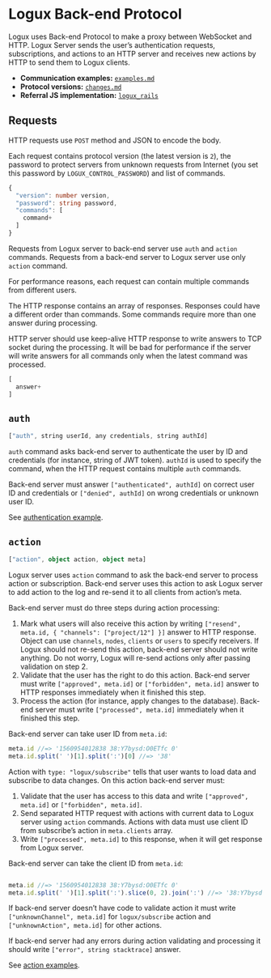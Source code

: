 # Logux Back-end Protocol

Logux uses Back-end Protocol to make a proxy between WebSocket and HTTP. Logux Server sends the user’s authentication requests, subscriptions, and actions to an HTTP server and receives new actions by HTTP to send them to Logux clients.

* **Communication examples:** [`examples.md`](./examples.md)
* **Protocol versions:** [`changes.md`](./changes.md)
* **Referral JS implementation:** [`logux_rails`](https://github.com/logux/logux_rails)


## Requests

HTTP requests use `POST` method and JSON to encode the body.

Each request contains protocol version (the latest version is `2`), the password to protect servers from unknown requests from Internet (you set this password by `LOGUX_CONTROL_PASSWORD`) and list of commands.

```ts
{
  "version": number version,
  "password": string password,
  "commands": [
    command+
  ]
}
```

Requests from Logux server to back-end server use `auth` and `action` commands. Requests from a back-end server to Logux server use only `action` command.

For performance reasons, each request can contain multiple commands from different users.

The HTTP response contains an array of responses. Responses could have a different order than commands. Some commands require more than one answer during processing.

HTTP server should use keep-alive HTTP response to write answers to TCP socket during the processing. It will be bad for performance if the server will write answers for all commands only when the latest command was processed.

```ts
[
  answer+
]
```


## `auth`

```ts
["auth", string userId, any credentials, string authId]
```

`auth` command asks back-end server to authenticate the user by ID and credentials (for instance, string of JWT token). `authId` is used to specify the command, when the HTTP request contains multiple `auth` commands.

Back-end server must answer `["authenticated", authId]` on correct user ID and credentials or `["denied", authId]` on wrong credentials or unknown user ID.

See [authentication example](./examples.md#authentication).


## `action`

```ts
["action", object action, object meta]
```

Logux server uses `action` command to ask the back-end server to process action or subscription. Back-end server uses this action to ask Logux server to add action to the log and re-send it to all clients from action’s meta.

Back-end server must do three steps during action processing:

1. Mark what users will also receive this action by writing `["resend", meta.id, { "channels": ["project/12"] }]` answer to HTTP response. Object can use `channels`, `nodes`, `clients` or `users` to specify receivers. If Logux should not re-send this action, back-end server should not write anything. Do not worry, Logux will re-send actions only after passing validation on step 2.
2. Validate that the user has the right to do this action. Back-end server must write `["approved", meta.id]` or `["forbidden", meta.id]` answer to HTTP responses immediately when it finished this step.
3. Process the action (for instance, apply changes to the database). Back-end server must write `["processed", meta.id]` immediately when it finished this step.

Back-end server can take user ID from `meta.id`:

```js
meta.id //=> '1560954012838 38:Y7bysd:O0ETfc 0'
meta.id.split(' ')[1].split(':')[0] //=> '38'
```

Action with `type: "logux/subscribe"` tells that user wants to load data and subscribe to data changes. On this action back-end server must:

1. Validate that the user has access to this data and write `["approved", meta.id]` or `["forbidden", meta.id]`.
2. Send separated HTTP request with actions with current data to Logux server using `action` commands. Actions with data must use client ID from subscribe’s action in `meta.clients` array.
3. Write `["processed", meta.id]` to this response, when it will get response from Logux server.

Back-end server can take the client ID from `meta.id`:

```js

meta.id //=> '1560954012838 38:Y7bysd:O0ETfc 0'
meta.id.split(' ')[1].split(':').slice(0, 2).join(':') //=> '38:Y7bysd'
```

If back-end server doesn’t have code to validate action it must write `["unknownChannel", meta.id]` for `logux/subscribe` action and `["unknownAction", meta.id]` for other actions.

If back-end server had any errors during action validating and processing it should write `["error", string stacktrace]` answer.

See [action examples](./examples.md#actions).
